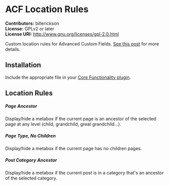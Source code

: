# ACF Location Rules #
**Contributors:** billerickson  
**License:** GPLv2 or later  
**License URI:** http://www.gnu.org/licenses/gpl-2.0.html

Custom location rules for Advanced Custom Fields. [See this post](http://www.billerickson.net/acf-custom-location-rules/) for more details. 

## Installation
Include the appropriate file in your [Core Functionality plugin](http://www.billerickson.net/core-functionality-plugin/).

## Location Rules

##### Page Ancestor
Display/hide a metabox if the current page is an ancestor of the selected page at any level (child, grandchild, great grandchild…).

##### Page Type, No Children
Display/hide a metabox if the current page has no children pages.

##### Post Category Ancestor
Display/hide a metabox if the current post is in a category that's an ancestor of the selected category.